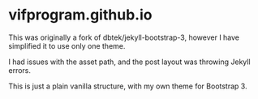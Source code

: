 vifprogram.github.io
====================

This was originally a fork of dbtek/jekyll-bootstrap-3, however I have simplified it to use only one theme.

I had issues with the asset path, and the post layout was throwing Jekyll errors.

This is just a plain vanilla structure, with my own theme for Bootstrap 3.